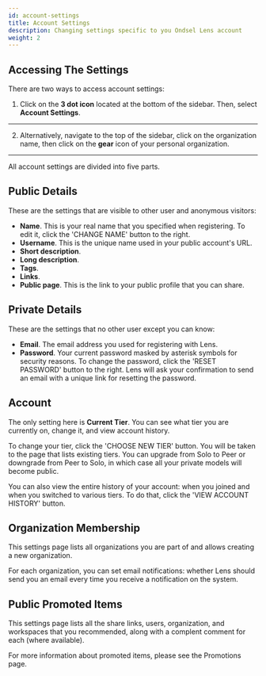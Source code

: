 ```yaml
---
id: account-settings
title: Account Settings
description: Changing settings specific to you Ondsel Lens account
weight: 2
---
```


## Accessing The Settings

There are two ways to access account settings:

1. Click on the **3 dot icon** located at the bottom of the sidebar. Then, select **Account Settings**.

---

2. Alternatively, navigate to the top of the sidebar, click on the organization name, then click on the **gear** icon of your personal organization.

---

All account settings are divided into five parts.

## Public Details

These are the settings that are visible to other user and anonymous visitors:

- **Name**. This is your real name that you specified when registering. To edit it, click the 'CHANGE NAME' button to the right.
- **Username**. This is the unique name used in your public account's URL.
- **Short description**.
- **Long description**.
- **Tags**.
- **Links**.
- **Public page**. This is the link to your public profile that you can share.

## Private Details

These are the settings that no other user except you can know:

- **Email**. The email address you used for registering with Lens.
- **Password**. Your current password masked by asterisk symbols for security reasons. To change the password, click the 'RESET PASSWORD' button to the right. Lens will ask your confirmation to send an email with a unique link for resetting the password.

## Account

The only setting here is **Current Tier**. You can see what tier you are currently on, change it, and view account history.

To change your tier, click the 'CHOOSE NEW TIER' button. You will be taken to the page that lists existing tiers. You can upgrade from Solo to Peer or downgrade from Peer to Solo, in which case all your private models will become public.

You can also view the entire history of your account: when you joined and when you switched to various tiers. To do that, click the 'VIEW ACCOUNT HISTORY' button.

## Organization Membership

This settings page lists all organizations you are part of and allows creating a new organization.

For each organization, you can set email notifications: whether Lens should send you an email every time you receive a notification on the system.

## Public Promoted Items

This settings page lists all the share links, users, organization, and workspaces that you recommended, along with a complent comment for each (where available).

For more information about promoted items, please see the Promotions page.